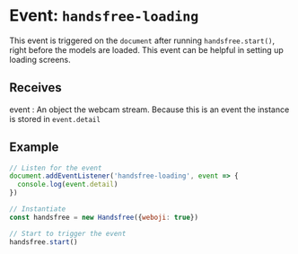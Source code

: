 # Event: `handsfree-loading`

This event is triggered on the `document` after running `handsfree.start()`, right before the models are loaded. This event can be helpful in setting up loading screens.

## Receives


event
: An object the webcam stream. Because this is an event the instance is stored in `event.detail`

## Example

```js
// Listen for the event
document.addEventListener('handsfree-loading', event => {
  console.log(event.detail)
})

// Instantiate
const handsfree = new Handsfree({weboji: true})

// Start to trigger the event
handsfree.start()
```